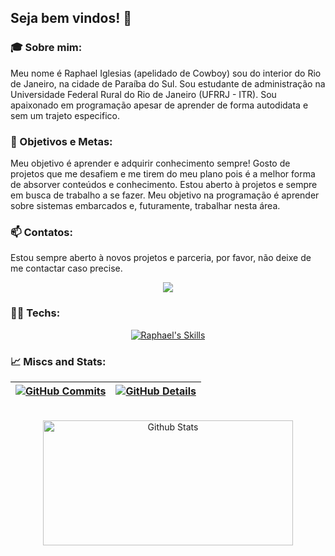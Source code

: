 ## Seja bem vindos! 🚀

### 🎓 Sobre mim:

  Meu nome é Raphael Iglesias (apelidado de Cowboy) sou do interior do Rio de Janeiro, na cidade de Paraíba do Sul. Sou estudante de administração na Universidade Federal Rural do Rio de Janeiro (UFRRJ - ITR). Sou apaixonado em programação apesar de aprender de forma autodidata e sem um trajeto especifico.

### 🎯 Objetivos e Metas:

  Meu objetivo é aprender e adquirir conhecimento sempre! Gosto de projetos que me desafiem e me tirem do meu plano pois é a melhor forma de absorver conteúdos e conhecimento.
  Estou aberto à projetos e sempre em busca de trabalho a se fazer.
  Meu objetivo na programação é aprender sobre sistemas embarcados e, futuramente, trabalhar nesta área.

### 📫 Contatos: 

Estou sempre aberto à novos projetos e parceria, por favor, não deixe de me contactar caso precise.
<p align="center">
  <a href="https://br.linkedin.com/in/raphael-pedroso-662297238" alt="Linkedin">
    <img src="https://img.shields.io/badge/LinkedIn-0077B5?style=for-the-badge&logo=linkedin&logoColor=white" />
  </a>
</p>
  

### 👨‍💻 Techs:

<p align="center">
  <a href="https://skillicons.dev">
    <img src="https://skillicons.dev/icons?i=git,java,cs,py,js,html,css,mysql,vscode,linux,raspberrypi" alt="Raphael's Skills"/>
  </a>
</p>

### 📈 Miscs and Stats:

 | [![GitHub Commits](http://github-profile-summary-cards.vercel.app/api/cards/productive-time?username=thundercowboy&theme=dracula&utcOffset=-3)](https://github.com/vn7n24fzkq/github-profile-summary-cards) | [![GitHub Details](http://github-profile-summary-cards.vercel.app/api/cards/profile-details?username=thundercowboy&theme=dracula)](https://github.com/vn7n24fzkq/github-profile-summary-cards) |  
 | ----------- | ----------- |

<br/>

<div align="center">
<img align="center" height="200em" img width="400em" alt="Github Stats" src="https://github-readme-stats-eight-lyart.vercel.app/api/top-langs/?username=thundercowboy&layout=compact&theme=dracula&langs_count=9&count_private=true"/>
<br/>
